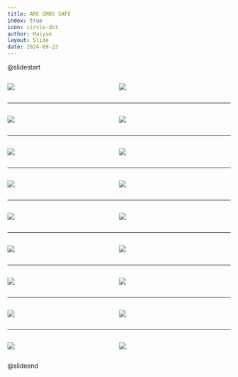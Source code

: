 ```yaml
---
title: ARE GMOS SAFE
index: true
icon: circle-dot
author: Haiyue
layout: Slide
date: 2024-09-23
---
```

 
@slidestart

<div style="display:flex">
<div style="flex:1">

![](/reading/english/Level-Z/ARE%20GMOS%20SAFE/001.webp)
</div>
<div style="flex:1">

![](/reading/english/Level-Z/ARE%20GMOS%20SAFE/002.webp)
</div>
</div>

---

<div style="display:flex">
<div style="flex:1">

![](/reading/english/Level-Z/ARE%20GMOS%20SAFE/003.webp)
</div>
<div style="flex:1">

![](/reading/english/Level-Z/ARE%20GMOS%20SAFE/004.webp)
</div>
</div>

---

<div style="display:flex">
<div style="flex:1">

![](/reading/english/Level-Z/ARE%20GMOS%20SAFE/005.webp)
</div>
<div style="flex:1">

![](/reading/english/Level-Z/ARE%20GMOS%20SAFE/006.webp)
</div>
</div>

---

<div style="display:flex">
<div style="flex:1">

![](/reading/english/Level-Z/ARE%20GMOS%20SAFE/007.webp)
</div>
<div style="flex:1">

![](/reading/english/Level-Z/ARE%20GMOS%20SAFE/008.webp)
</div>
</div>

---

<div style="display:flex">
<div style="flex:1">

![](/reading/english/Level-Z/ARE%20GMOS%20SAFE/009.webp)
</div>
<div style="flex:1">

![](/reading/english/Level-Z/ARE%20GMOS%20SAFE/010.webp)
</div>
</div>

---

<div style="display:flex">
<div style="flex:1">

![](/reading/english/Level-Z/ARE%20GMOS%20SAFE/011.webp)
</div>
<div style="flex:1">

![](/reading/english/Level-Z/ARE%20GMOS%20SAFE/012.webp)
</div>
</div>

---

<div style="display:flex">
<div style="flex:1">

![](/reading/english/Level-Z/ARE%20GMOS%20SAFE/013.webp)
</div>
<div style="flex:1">

![](/reading/english/Level-Z/ARE%20GMOS%20SAFE/014.webp)
</div>
</div>

---

<div style="display:flex">
<div style="flex:1">

![](/reading/english/Level-Z/ARE%20GMOS%20SAFE/015.webp)
</div>
<div style="flex:1">

![](/reading/english/Level-Z/ARE%20GMOS%20SAFE/016.webp)
</div>
</div>

---

<div style="display:flex">
<div style="flex:1">

![](/reading/english/Level-Z/ARE%20GMOS%20SAFE/017.webp)
</div>
<div style="flex:1">

![](/reading/english/Level-Z/ARE%20GMOS%20SAFE/018.webp)
</div>
</div>

@slideend